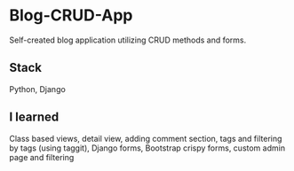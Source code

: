 # Blog-CRUD-App
Self-created blog application utilizing CRUD methods and forms.

## Stack
Python, Django

## I learned
Class based views, detail view, adding comment section, tags and filtering by tags (using taggit), Django forms, Bootstrap crispy forms, custom admin page and filtering
